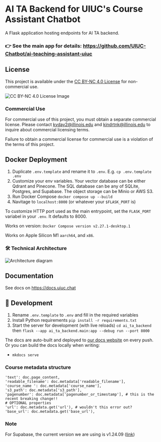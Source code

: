 # AI TA Backend for UIUC's Course Assistant Chatbot

A Flask application hosting endpoints for AI TA backend.

### 👉 See the main app for details: https://github.com/UIUC-Chatbot/ai-teaching-assistant-uiuc

## License

This project is available under the [CC BY-NC 4.0 License](LICENSE) for non-commercial use.

![CC BY-NC 4.0 License Image](https://github.com/user-attachments/assets/21f4d62f-6a34-4e73-aae3-3129f81b8140)


### Commercial Use

For commercial use of this project, you must obtain a separate commercial license. Please contact [kvday2@illinois.edu](mailto:kvday2@illinois.edu) and [kindrtnk@illinois.edu](mailto:kindrtnk@illinois.edu) to inquire about commercial licensing terms.

Failure to obtain a commercial license for commercial use is a violation of the terms of this project.

## Docker Deployment

1. Duplicate `.env.template` and rename it to `.env`. E.g. `cp .env.template .env`
2. Customize your env variables. Your vector database can be either Qdrant and Pinecone. The SQL database can be any of SQLite, Postgres, and Supabase. The object storage can be Minio or AWS S3. 
3. Run Docker Compose `docker compose up --build`
4. Navitage to `localhost:8000` (or whatever your `$FLASK_PORT` is)

To customize HTTP port used as the main entrypoint, set the `FLASK_PORT` variabel in your `.env`. It defaults to 8000.

Works on version: `Docker Compose version v2.27.1-desktop.1`

Works on Apple Silicon M1 `aarch64`, and `x86`.


### 🛠️ Technical Architecture

![Architecture diagram](https://github.com/UIUC-Chatbot/ai-ta-backend/assets/13607221/bda7b4d6-79ce-4d12-bf8f-cff9207c37af)

## Documentation

See docs on https://docs.uiuc.chat

## 📣 Development

1. Rename `.env.template` to `.env` and fill in the required variables
2. Install Python requirements `pip install -r requirements.txt`
3. Start the server for development (with live reloads) `cd ai_ta_backend` then `flask --app ai_ta_backend.main:app --debug run --port 8000`

The docs are auto-built and deployed to [our docs website](https://uiuc-chatbot.github.io/ai-ta-backend/) on every push. Or you can build the docs locally when writing:

- `mkdocs serve`

### Course metadata structure

```text
'text': doc.page_content,
'readable_filename': doc.metadata['readable_filename'],
'course_name ': doc.metadata['course_name'],
's3_path': doc.metadata['s3_path'],
'pagenumber': doc.metadata['pagenumber_or_timestamp'], # this is the recent breaking change!!
# OPTIONAL properties
'url': doc.metadata.get('url'), # wouldn't this error out?
'base_url': doc.metadata.get('base_url'),
```


### Note

For Supabase, the current version we are using is v1.24.09 ([link](https://github.com/supabase/supabase/tree/v1.24.09))